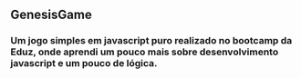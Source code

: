 ## GenesisGame
### Um jogo simples em javascript puro realizado no bootcamp da Eduz, onde aprendi um pouco mais sobre desenvolvimento javascript e um pouco de lógica.
